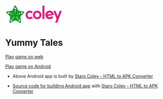 ![StaroColey](https://github.com/starohub/starocoley/raw/master/resources/images/starocoley-64.png)

# Yummy Tales

[Play game on web](https://games.softgames.com/games/yummy-tales/gamesites/9837/)

[Play game on Android](https://github.com/starohub/starocoley/raw/master/samples/yummy-tales/yummy-tales.apk)

* Above Android app is built by [Staro Coley - HTML to APK Converter](https://www.fiverr.com/share/Yo6LLR)

* [Source code for building Android app](https://github.com/starohub/starocoley/raw/master/samples/yummy-tales/yummy-tales.zip) with [Staro Coley - HTML to APK Converter](https://www.fiverr.com/share/Yo6LLR)
